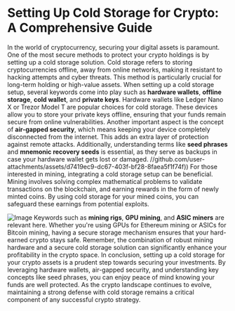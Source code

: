 # Setting Up Cold Storage for Crypto: A Comprehensive Guide
In the world of cryptocurrency, securing your digital assets is paramount. One of the most secure methods to protect your crypto holdings is by setting up a cold storage solution. Cold storage refers to storing cryptocurrencies offline, away from online networks, making it resistant to hacking attempts and cyber threats. This method is particularly crucial for long-term holding or high-value assets.
When setting up a cold storage setup, several keywords come into play such as **hardware wallets**, **offline storage**, **cold wallet**, and **private keys**. Hardware wallets like Ledger Nano X or Trezor Model T are popular choices for cold storage. These devices allow you to store your private keys offline, ensuring that your funds remain secure from online vulnerabilities. 
Another important aspect is the concept of **air-gapped security**, which means keeping your device completely disconnected from the internet. This adds an extra layer of protection against remote attacks. Additionally, understanding terms like **seed phrases** and **mnemonic recovery seeds** is essential, as they serve as backups in case your hardware wallet gets lost or damaged.
 //github.com/user-attachments/assets/d7419ec9-dc67-403f-bf28-8faea5f1f74f))
For those interested in mining, integrating a cold storage setup can be beneficial. Mining involves solving complex mathematical problems to validate transactions on the blockchain, and earning rewards in the form of newly minted coins. By using cold storage for your mined coins, you can safeguard these earnings from potential exploits.

![Image](https://github.com/user-attachments/assets/4a25d116-2220-4385-b08e-f287af8fcbc4)
Keywords such as **mining rigs**, **GPU mining**, and **ASIC miners** are relevant here. Whether you're using GPUs for Ethereum mining or ASICs for Bitcoin mining, having a secure storage mechanism ensures that your hard-earned crypto stays safe. Remember, the combination of robust mining hardware and a secure cold storage solution can significantly enhance your profitability in the crypto space.
In conclusion, setting up a cold storage for your crypto assets is a prudent step towards securing your investments. By leveraging hardware wallets, air-gapped security, and understanding key concepts like seed phrases, you can enjoy peace of mind knowing your funds are well protected. As the crypto landscape continues to evolve, maintaining a strong defense with cold storage remains a critical component of any successful crypto strategy.
